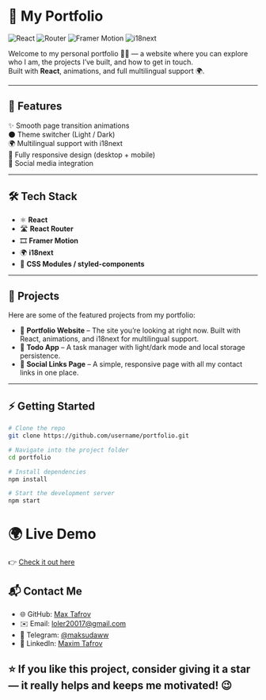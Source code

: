 # 🌟 My Portfolio

![React](https://img.shields.io/badge/React-20232A?style=for-the-badge&logo=react&logoColor=61DAFB)
![Router](https://img.shields.io/badge/React_Router-CA4245?style=for-the-badge&logo=react-router&logoColor=white)
![Framer Motion](https://img.shields.io/badge/Framer_Motion-0055FF?style=for-the-badge&logo=framer&logoColor=white)
![i18next](https://img.shields.io/badge/i18next-26A69A?style=for-the-badge&logo=i18next&logoColor=white)

Welcome to my personal portfolio 👨‍💻 — a website where you can explore who I am, the projects I’ve built, and how to get in touch.  
Built with **React**, animations, and full multilingual support 🌍.

---

## 🚀 Features

✨ Smooth page transition animations  
🌑 Theme switcher (Light / Dark)  
🌍 Multilingual support with i18next  
📱 Fully responsive design (desktop + mobile)  
🔗 Social media integration  

---

## 🛠️ Tech Stack

- ⚛️ **React**
- 🛣️ **React Router**
- 🎞️ **Framer Motion**
- 🌍 **i18next**
- 🎨 **CSS Modules / styled-components**

---

## 📂 Projects

Here are some of the featured projects from my portfolio:

- 🎨 **Portfolio Website** – The site you’re looking at right now. Built with React, animations, and i18next for multilingual support.  
- 📝 **Todo App** – A task manager with light/dark mode and local storage persistence.  
- 🔗 **Social Links Page** – A simple, responsive page with all my contact links in one place.  

---

## ⚡ Getting Started

```bash
# Clone the repo
git clone https://github.com/username/portfolio.git

# Navigate into the project folder
cd portfolio

# Install dependencies
npm install

# Start the development server
npm start
```
# 🌍 Live Demo
 👉 [Check it out here](https://portfolio-liard-three-m6tyf36olx.vercel.app/)

## 📬 Contact Me
* 🌐 GitHub: [Max Tafrov](https://github.com/usernamehttps://github.com/MaxTafrov)
* ✉️ Email: loler20017@gmail.com
* 💬 Telegram: [@maksudaww](https://t.me/maksudaww)
* 🔗 LinkedIn: [Maxim Tafrov](https://www.linkedin.com/in/maxim-tafrov-56a243378/)

## ⭐ If you like this project, consider giving it a star — it really helps and keeps me motivated! 😉

